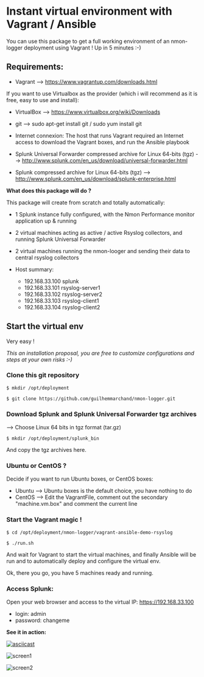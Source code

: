 
# Instant virtual environment with Vagrant / Ansible

You can use this package to get a full working environment of an nmon-logger deployment using Vagrant ! Up in 5 minutes :-)

## Requirements:

* Vagrant --> https://www.vagrantup.com/downloads.html

If you want to use Virtualbox as the provider (which i will recommend as it is free, easy to use and install):

* VirtualBox --> https://www.virtualbox.org/wiki/Downloads

* git --> sudo apt-get install git / sudo yum install git

* Internet connexion: The host that runs Vagrant required an Internet access to download the Vagrant boxes, and run the Ansible playbook

* Splunk Universal Forwarder compressed archive for Linux 64-bits (tgz) --> http://www.splunk.com/en_us/download/universal-forwarder.html

* Splunk compressed archive for Linux 64-bits (tgz) --> http://www.splunk.com/en_us/download/splunk-enterprise.html

**What does this package will do ?**

This package will create from scratch and totally automatically:

* 1 Splunk instance fully configured, with the Nmon Performance monitor application up & running

* 2 virtual machines acting as active / active Rsyslog collectors, and running Splunk Universal Forwarder

* 2 virtual machines running the nmon-looger and sending their data to central rsyslog collectors

* Host summary:

    * 192.168.33.100  splunk
    * 192.168.33.101  rsyslog-server1
    * 192.168.33.102  rsyslog-server2
    * 192.168.33.103  rsyslog-client1
    * 192.168.33.104  rsyslog-client2

## Start the virtual env

Very easy !

*This an installation proposal, you are free to customize configurations and steps at your own risks :-)*

### Clone this git repository

`$ mkdir /opt/deployment`

`$ git clone https://github.com/guilhemmarchand/nmon-logger.git`

### Download Splunk and Splunk Universal Forwarder tgz archives

--> Choose Linux 64 bits in tgz format (tar.gz)

`$ mkdir /opt/deployment/splunk_bin`

And copy the tgz archives here.

### Ubuntu or CentOS ?

Decide if you want to run Ubuntu boxes, or CentOS boxes:

- Ubuntu --> Ubuntu boxes is the default choice, you have nothing to do
- CentOS --> Edit the VagrantFile, comment out the secondary "machine.vm.box" and comment the current line

### Start the Vagrant magic !

`$ cd /opt/deployment/nmon-logger/vagrant-ansible-demo-rsyslog`

`$ ./run.sh`

And wait for Vagrant to start the virtual machines, and finally Ansible will be run and to automatically deploy and configure the virtual env.

Ok, there you go, you have 5 machines ready and running.

### Access Splunk:

Open your web browser and access to the virtual IP: https://192.168.33.100

* login: admin
* password: changeme

**See it in action:**

[![asciicast](https://asciinema.org/a/benu0f10r36njm8pntrbg7xoe.png)](https://asciinema.org/a/benu0f10r36njm8pntrbg7xoe?speed=15)

![screen1](/vagrant-ansible-demo-rsyslog/docs/screen1.png)

![screen2](/vagrant-ansible-demo-rsyslog/docs/screen2.png)
